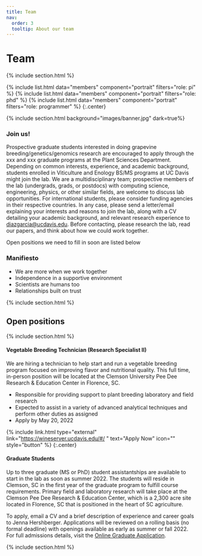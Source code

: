 ```yaml
---
title: Team
nav:
  order: 3
  tooltip: About our team
---
```


# <i class="fas fa-users"></i>Team

{% include section.html %}

{%
  include list.html
  data="members"
  component="portrait"
  filters="role: pi"
%}
{%
  include list.html
  data="members"
  component="portrait"
  filters="role: phd"
%}
{%
  include list.html
  data="members"
  component="portrait"
  filters="role: programmer"
%}
{:.center}

{% include section.html background="images/banner.jpg" dark=true%}

### Join us!
Prospective graduate students interested in doing grapevine breeding/genetics/genomics research are encouraged to apply through the xxx and xxx graduate programs at the Plant Sciences Department. Depending on common interests, experience, and academic background, students enrolled in Viticulture and Enology BS/MS programs at UC Davis might join the lab. We are a multidisciplinary team; prospective members of the lab (undergrads, grads, or postdocs) with computing science, engineering, physics, or other similar fields, are welcome to discuss lab opportunities. For international students, please consider funding agencies in their respective countries. In any case, please send a letter/email explaining your interests and reasons to join the lab, along with a CV detailing your academic background, and relevant research experience to diazgarcia@ucdavis.edu. Before contacting, please research the lab, read our papers, and think about how we could work together. 

Open positions we need to fill in soon are listed below


### Manifiesto

 - We are more when we work together 
 - Independence in a supportive environment 
 - Scientists are humans too
 - Relationships built on trust


{% include section.html %}

## Open positions

{% include section.html %}

#### Vegetable Breeding Technician (Research Specialist II)

We are hiring a technician to help start and run a vegetable breeding program focused on improving flavor and nutritional quality. This full time, in-person position will be located at the Clemson University Pee Dee Research & Education Center in Florence, SC.

 - Responsible for providing support to plant breeding laboratory and field research
 - Expected to assist in a variety of advanced analytical techniques and perform other duties as assigned
 - Apply by May 20, 2022

{% include link.html type="external" link="https://wineserver.ucdavis.edu/#/ " text="Apply Now" icon="" style="button" %}
{:.center}

#### Graduate Students

Up to three graduate (MS or PhD) student assistantships are available to start in the lab as soon as summer 2022. The students will reside in Clemson, SC in the first year of the graduate program to fulfill course requirements. Primary field and laboratory research will take place at the Clemson Pee Dee Research & Education Center, which is a 2,300 acre site located in Florence, SC that is positioned in the heart of SC agriculture.

To apply, email a CV and a brief description of experience and career goals to Jenna Hershberger. Applications will be reviewed on a rolling basis (no formal deadline) with openings available as early as summer or fall 2022. For full admissions details, visit the [Online Graduate Application](https://www.clemson.edu/graduate/admissions/apply/).


{% include section.html %}